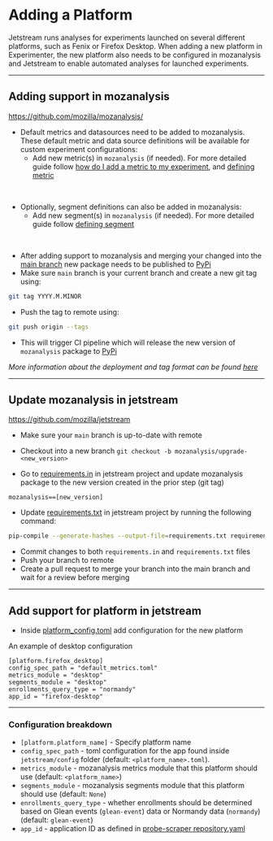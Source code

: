 # Adding a Platform

Jetstream runs analyses for experiments launched on several different platforms, such as Fenix or Firefox Desktop. When adding a new platform in Experimenter, the new platform also needs to be configured in mozanalysis and Jetstream to enable automated analyses for launched experiments.

---
## Adding support in mozanalysis
https://github.com/mozilla/mozanalysis/

- Default metrics and datasources need to be added to mozanalysis. These default metric and data source definitions will be available for custom experiment configurations:
    - Add new metric(s) in `mozanalysis` (if needed). For more detailed guide follow [how do I add a metric to my experiment](https://experimenter.info/jetstream/metrics#how-do-i-add-a-metric-to-my-experiment), and [defining metric](https://experimenter.info/jetstream/configuration#metrics-section)

<br />

- Optionally, segment definitions can also be added in mozanalysis:
    - Add new segment(s) in `mozanalysis` (if needed). For more detailed guide follow [defining segment](https://experimenter.info/jetstream/configuration#defining-segments)

<br />

- After adding support to mozanalysis and merging your changed into the [main branch](https://github.com/mozilla/mozanalysis/tree/main) new package needs to be published to [PyPi](https://pypi.org/project/mozanalysis/)
- Make sure `main` branch is your current branch and create a new git tag using:

```bash
git tag YYYY.M.MINOR
```

- Push the tag to remote using:

```bash
git push origin --tags
```

- This will trigger CI pipeline which will release the new version of `mozanalysis` package to [PyPi](https://pypi.org/project/mozanalysis/)

*More information about the deployment and tag format can be found [here](https://github.com/mozilla/mozanalysis#deploying-a-new-release)*

---
## Update mozanalysis in jetstream
https://github.com/mozilla/jetstream

- Make sure your `main` branch is up-to-date with remote
- Checkout into a new branch `git checkout -b mozanalysis/upgrade-<new_version>`

- Go to [requirements.in](https://github.com/mozilla/jetstream/blob/main/requirements.in#L130) in jetstream project and update mozanalysis package to the new version created in the prior step (git tag)

```
mozanalysis==[new_version]
```

- Update [requirements.txt](https://github.com/mozilla/jetstream/blob/main/requirements.txt) in jetstream project by running the following command:

```bash
pip-compile --generate-hashes --output-file=requirements.txt requirements.in
```

- Commit changes to both `requirements.in` and `requirements.txt` files
- Push your branch to remote
- Create a pull request to merge your branch into the main branch and wait for a review before merging

---
## Add support for platform in jetstream
- Inside [platform_config.toml](https://github.com/mozilla/jetstream/blob/main/platform_config.toml) add configuration for the new platform


An example of desktop configuration
```
[platform.firefox_desktop]
config_spec_path = "default_metrics.toml"
metrics_module = "desktop"
segments_module = "desktop"
enrollments_query_type = "normandy"
app_id = "firefox-desktop"
```

---
### Configuration breakdown
- `[platform.platform_name]` - Specify platform name
- `config_spec_path` - toml configuration for the app found inside `jetstream/config` folder (default: `<platform_name>.toml`).
- `metrics_module` - mozanalysis metrics module that this platform should use (default: `<platform_name>`)
- `segments_module` - mozanalysis segments module that this platform should use (default: `None`)
- `enrollments_query_type` - whether enrollments should be determined based on Glean events (`glean-event`) data or Normandy data (`normandy`) (default: `glean-event`)
- `app_id` - application ID as defined in [probe-scraper repository.yaml](https://github.com/mozilla/probe-scraper/blob/main/repositories.yaml)
